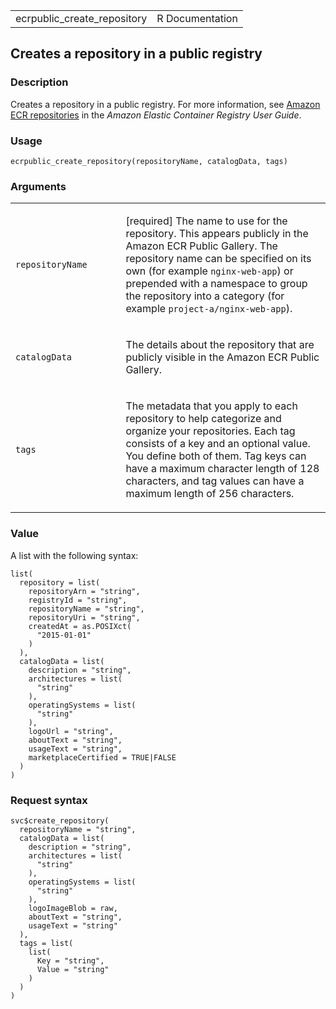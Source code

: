 <table style="width: 100%;">
<tbody>
<tr class="odd">
<td>ecrpublic_create_repository</td>
<td style="text-align: right;">R Documentation</td>
</tr>
</tbody>
</table>

## Creates a repository in a public registry

### Description

Creates a repository in a public registry. For more information, see
[Amazon ECR
repositories](https://docs.aws.amazon.com/AmazonECR/latest/userguide/Repositories.html)
in the *Amazon Elastic Container Registry User Guide*.

### Usage

    ecrpublic_create_repository(repositoryName, catalogData, tags)

### Arguments

<table>
<colgroup>
<col style="width: 35%" />
<col style="width: 65%" />
</colgroup>
<tbody>
<tr class="odd">
<td><code
id="ecrpublic_create_repository_:_repositoryName">repositoryName</code></td>
<td><p>[required] The name to use for the repository. This appears
publicly in the Amazon ECR Public Gallery. The repository name can be
specified on its own (for example <code>nginx-web-app</code>) or
prepended with a namespace to group the repository into a category (for
example <code>project-a/nginx-web-app</code>).</p></td>
</tr>
<tr class="even">
<td><code
id="ecrpublic_create_repository_:_catalogData">catalogData</code></td>
<td><p>The details about the repository that are publicly visible in the
Amazon ECR Public Gallery.</p></td>
</tr>
<tr class="odd">
<td><code id="ecrpublic_create_repository_:_tags">tags</code></td>
<td><p>The metadata that you apply to each repository to help categorize
and organize your repositories. Each tag consists of a key and an
optional value. You define both of them. Tag keys can have a maximum
character length of 128 characters, and tag values can have a maximum
length of 256 characters.</p></td>
</tr>
</tbody>
</table>

### Value

A list with the following syntax:

    list(
      repository = list(
        repositoryArn = "string",
        registryId = "string",
        repositoryName = "string",
        repositoryUri = "string",
        createdAt = as.POSIXct(
          "2015-01-01"
        )
      ),
      catalogData = list(
        description = "string",
        architectures = list(
          "string"
        ),
        operatingSystems = list(
          "string"
        ),
        logoUrl = "string",
        aboutText = "string",
        usageText = "string",
        marketplaceCertified = TRUE|FALSE
      )
    )

### Request syntax

    svc$create_repository(
      repositoryName = "string",
      catalogData = list(
        description = "string",
        architectures = list(
          "string"
        ),
        operatingSystems = list(
          "string"
        ),
        logoImageBlob = raw,
        aboutText = "string",
        usageText = "string"
      ),
      tags = list(
        list(
          Key = "string",
          Value = "string"
        )
      )
    )
